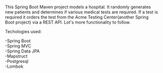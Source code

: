 This Spring Boot Maven project models a hospital. It randomly generates new patients and determines if various medical tests are required. If a test is required it orders the test from the Acme Testing Center(another Spring Boot project) via a REST API. Lot's more functionality to follow.

Techologies used:

-Spring Boot<br />
-Spring MVC<br />
-Spring Data JPA<br />
-Mapstruct<br />
-Postgresql<br />
-Lombok<br />
